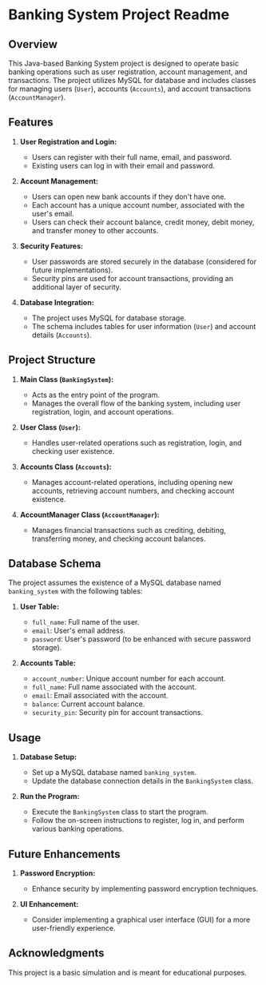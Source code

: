 # Banking System Project Readme

## Overview
This Java-based Banking System project is designed to operate basic banking operations such as user registration, account management, and transactions. The project utilizes MySQL for database and includes classes for managing users (`User`), accounts (`Accounts`), and account transactions (`AccountManager`).

## Features
1. **User Registration and Login:**
   - Users can register with their full name, email, and password.
   - Existing users can log in with their email and password.

2. **Account Management:**
   - Users can open new bank accounts if they don't have one.
   - Each account has a unique account number, associated with the user's email.
   - Users can check their account balance, credit money, debit money, and transfer money to other accounts.

3. **Security Features:**
   - User passwords are stored securely in the database (considered for future implementations).
   - Security pins are used for account transactions, providing an additional layer of security.

4. **Database Integration:**
   - The project uses MySQL for database storage.
   - The schema includes tables for user information (`User`) and account details (`Accounts`).

## Project Structure
1. **Main Class (`BankingSystem`):**
   - Acts as the entry point of the program.
   - Manages the overall flow of the banking system, including user registration, login, and account operations.

2. **User Class (`User`):**
   - Handles user-related operations such as registration, login, and checking user existence.

3. **Accounts Class (`Accounts`):**
   - Manages account-related operations, including opening new accounts, retrieving account numbers, and checking account existence.

4. **AccountManager Class (`AccountManager`):**
   - Manages financial transactions such as crediting, debiting, transferring money, and checking account balances.

## Database Schema
The project assumes the existence of a MySQL database named `banking_system` with the following tables:
1. **User Table:**
   - `full_name`: Full name of the user.
   - `email`: User's email address.
   - `password`: User's password (to be enhanced with secure password storage).

2. **Accounts Table:**
   - `account_number`: Unique account number for each account.
   - `full_name`: Full name associated with the account.
   - `email`: Email associated with the account.
   - `balance`: Current account balance.
   - `security_pin`: Security pin for account transactions.

## Usage
1. **Database Setup:**
   - Set up a MySQL database named `banking_system`.
   - Update the database connection details in the `BankingSystem` class.

2. **Run the Program:**
   - Execute the `BankingSystem` class to start the program.
   - Follow the on-screen instructions to register, log in, and perform various banking operations.


## Future Enhancements
1. **Password Encryption:**
   - Enhance security by implementing password encryption techniques.

2. **UI Enhancement:**
   - Consider implementing a graphical user interface (GUI) for a more user-friendly experience.

## Acknowledgments
This project is a basic simulation and is meant for educational purposes.

